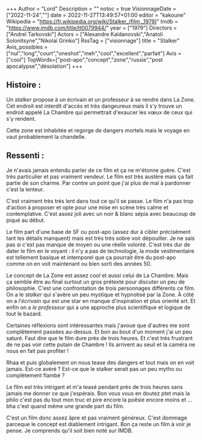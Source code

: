 +++
Author = "Lord"
Description = ""
notoc = true
VisionnageDate = ["2022-11-24",""]
date = 2022-11-27T13:49:57+01:00
editor = "kakoune"
Wikipedia = "https://fr.wikipedia.org/wiki/Stalker_(film,_1979)"
Imdb = "https://www.imdb.com/title/tt0079944/"
year = ["1979"]
Directors = ["Andreï Tarkovski"]
Actors = ["Alexandre Kaïdanovski","Anatoli Solonitsyne","Nikolaï Grinko"]
RssTag = ["visionnage"]
title = "Stalker"
Avis_possibles = ["nul","long","court","oneshot","meh","cool","excellent","parfait"]
Avis = ["cool"]
TopWords=["post-apo","concept","zone","russie","post apocalypse","désolation"]
+++
## Histoire :
Un *stalker* propose à un écrivain et un professeur à se rendre dans La Zone.
Cet endroit est interdit d'accès et très dangeureux mais il s'y trouve un endroit appelé La Chambre qui permettrait d'exaucer les vœux de ceux qui s'y rendent.

Cette zone est inhabitée et regorge de dangers mortels mais le voyage en vaut probablement la chandelle.

## Ressenti :
Je n'avais jamais entendu parler de ce film et ça ne m'étonne guère.
C'est très particulier et pas vraiment vendeur.
Le film est très austère mais ça fait partie de son charme.
Par contre un point que j'ai plus de mal à pardonner c'est la lenteur.

C'est vraiment très très lent dans tout ce qu'il se passe.
Le film n'a pas trop d'action à proposer et opte pour une mise en scène très calme et contemplative.
C'est assez joli avec un noir & blanc sépia avec beaucoup de piqué au début.

Le film part d'une base de SF ou post-apo (assez dur à cibler précisément tant les détails manquent) mais est très très sobre voir dépouiller.
Je ne sais pas si c'est pas manque de moyen ou une réelle volonté.
C'est très dur de dater le film en le voyant : il n'y a pas de technologie, la mode vestimentaire est tellement basique et intemporel que ça pourrait être du post-apo comme on en voit maintenant ou bien sorti des années 50.

Le concept de La Zone est assez cool et aussi celui de La Chambre.
Mais ça semble être au final surtout un gros prétexte pour discuter un peu de philosophie.
C'est une confrontation de trois personnages différents ce film.
On a le *stalker* qui s'avère un peu mystique et hypnotisé par la Zone.
À côté on a *l'écrivain* qui est une star en manque d'inspiration et plus orienté art.
Et enfin on a *le professeur* qui a une approche plus scientifique et logique de tout le bazard.

Certaines réflexions sont intéressantes mais j'avoue que d'autres me sont complètement passées au-dessus.
Et bon au bout d'un moment j'ai un peu saturé.
Faut dire que le film dure près de trois heures.
Et c'est très frustrant de ne pas voir cette putain de Chambre !
Ils arrivent au seuil et la caméra ne nous en fait pas profiter !

Rhaa et puis globalement on nous tease des dangers et tout mais on en voit jamais.
Est-ce avéré ?
Est-ce que le stalker serait pas un peu mytho ou complètement flambé ?

Le film est très intrigant et m'a teasé pendant près de trois heures sans jamais me donner ce que j'espérais.
Bon vous vous en doutez ptet mais la philo c'est pas du tout mon truc et pire encore la poêsie encore moins et … bha c'est quand même une grande part du film.

C'est un film donc assez âpre et pas vraiment généreux.
C'est dommage parceque le concept est diablement intrigant.
Bon ça reste un film à voir je pense.
Je comprends qu'il soit bien noté sur IMDB.
